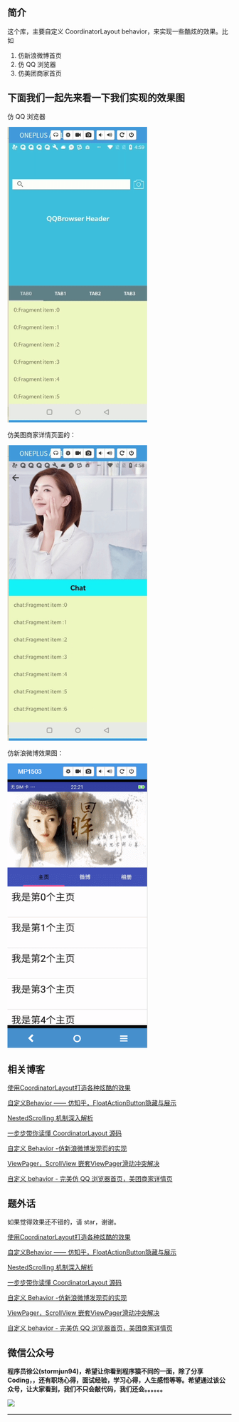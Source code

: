 ## 简介

这个库，主要自定义 CoordinatorLayout behavior，来实现一些酷炫的效果。比如
1. 仿新浪微博首页
2. 仿 QQ 浏览器
3. 仿美团商家首页




## 下面我们一起先来看一下我们实现的效果图

仿 QQ 浏览器

![](https://raw.githubusercontent.com/gdutxiaoxu/blog_pic/master/21/01aHR0cHM6Ly91c2VyLWdvbGQtY2RuLnhpdHUuaW8vMjAxOS85LzE2LzE2ZDM5ZGJkNTFiZGJlMzc.gif)


仿美图商家详情页面的：

![](https://raw.githubusercontent.com/gdutxiaoxu/blog_pic/master/21/01aHR0cHM6Ly91c2VyLWdvbGQtY2RuLnhpdHUuaW8vMjAxOS85LzE2LzE2ZDM5ZGJkNTFmNTNhYjU.gif)


仿新浪微博效果图：

![](https://raw.githubusercontent.com/gdutxiaoxu/blog_pic/master/21/01aHR0cHM6Ly91c2VyLWdvbGQtY2RuLnhpdHUuaW8vMjAxOS85LzE2LzE2ZDM5ZGJkNTFhM2QwZTc.gif)



## 相关博客



[使用CoordinatorLayout打造各种炫酷的效果](http://blog.csdn.net/gdutxiaoxu/article/details/52858598)

[自定义Behavior —— 仿知乎，FloatActionButton隐藏与展示](http://blog.csdn.net/gdutxiaoxu/article/details/53453958)

[NestedScrolling 机制深入解析](http://blog.csdn.net/gdutxiaoxu/article/details/71553411)

[ 一步步带你读懂 CoordinatorLayout 源码](http://blog.csdn.net/gdutxiaoxu/article/details/71616547)

[自定义 Behavior -仿新浪微博发现页的实现](http://blog.csdn.net/gdutxiaoxu/article/details/71732642)

[ViewPager，ScrollView 嵌套ViewPager滑动冲突解决](https://blog.csdn.net/gdutxiaoxu/article/details/52939127)

[自定义 behavior - 完美仿 QQ 浏览器首页，美团商家详情页](https://blog.csdn.net/gdutxiaoxu/article/details/88383135)



## 题外话

如果觉得效果还不错的，请 star，谢谢。


[使用CoordinatorLayout打造各种炫酷的效果](http://blog.csdn.net/gdutxiaoxu/article/details/52858598)

[自定义Behavior —— 仿知乎，FloatActionButton隐藏与展示](http://blog.csdn.net/gdutxiaoxu/article/details/53453958)

[NestedScrolling 机制深入解析](http://blog.csdn.net/gdutxiaoxu/article/details/71553411)

[ 一步步带你读懂 CoordinatorLayout 源码](http://blog.csdn.net/gdutxiaoxu/article/details/71616547)

[自定义 Behavior -仿新浪微博发现页的实现](http://blog.csdn.net/gdutxiaoxu/article/details/71732642)

[ViewPager，ScrollView 嵌套ViewPager滑动冲突解决](https://blog.csdn.net/gdutxiaoxu/article/details/52939127)

[自定义 behavior - 完美仿 QQ 浏览器首页，美团商家详情页](https://blog.csdn.net/gdutxiaoxu/article/details/88383135)


## 微信公众号

**程序员徐公(stormjun94)，希望让你看到程序猿不同的一面，除了分享 Coding，，还有职场心得，面试经验，学习心得，人生感悟等等。希望通过该公众号，让大家看到，我们不只会敲代码，我们还会。。。。。。**

![](https://gitee.com/gdutxiaoxu/blog-picture/raw/master/21/02/%E7%A8%8B%E5%BA%8F%E5%91%98%E5%BE%90%E5%85%AC%20(1).png)

---
